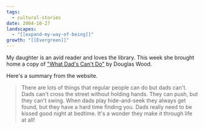 ```yaml
---
tags:
  - cultural-stories
date: 2004-10-27
landscapes:
  - "[[expand-my-way-of-being]]"
growth: "[[Evergreen]]"
---
```

My daughter is an avid reader and loves the library. This week she brought home a copy of ["What Dad's Can't Do"](https://douglaswood.com/product/what-dads-cant-do/) by Douglas Wood.

Here's a summary from the website.

> There are lots of things that regular people can do but dads can't.
> Dads can't cross the street without holding hands.
> They can push, but they can't swing.
> When dads play hide-and-seek they always get found, but they have a hard time finding you.
> Dads really need to be kissed good night at bedtime.
> It's a wonder they make it through life at all!
